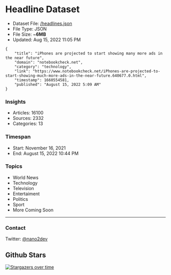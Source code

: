 # Headline Dataset

- Dataset File: [/headlines.json](https://raw.githubusercontent.com/fwd/news/master/headlines.json) 
- File Type: JSON
- File Size: ~**6MB**
- Updated: Aug 15, 2022 11:05 PM

```
{
    "title": "iPhones are projected to start showing many more ads in the near future",
    "domain": "notebookcheck.net",
    "category": "technology",
    "link": "https://www.notebookcheck.net/iPhones-are-projected-to-start-showing-much-more-ads-in-the-near-future.640677.0.html",
    "timestamp": 1660554581,
    "published": "August 15, 2022 5:09 AM"
}
```

### Insights

- Articles: 16100
- Sources: 2332
- Categories: 13

### Timespan

- Start: November 16, 2021
- End: August 15, 2022 10:44 PM

### Topics

- World News
- Technology
- Television
- Entertaiment
- Politics
- Sport
- More Coming Soon

---

### Contact 

Twitter: [@nano2dev](https://twitter.com/nano2dev)

## Github Stars

[![Stargazers over time](https://starchart.cc/fwd/news.svg)](https://starchart.cc/fwd/news)
	